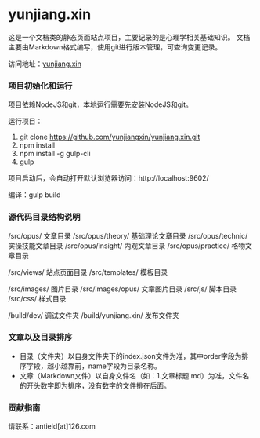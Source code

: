 # yunjiang.xin

这是一个文档类的静态页面站点项目，主要记录的是心理学相关基础知识。
文档主要由Markdown格式编写，使用git进行版本管理，可查询变更记录。

访问地址：[yunjiang.xin](https://yunjiang.xin)

### 项目初始化和运行

项目依赖NodeJS和git，本地运行需要先安装NodeJS和git。

运行项目：
1. git clone https://github.com/yunjiangxin/yunjiang.xin.git
2. npm install
3. npm install -g gulp-cli
4. gulp

项目启动后，会自动打开默认浏览器访问：http://localhost:9602/

编译：gulp build

### 源代码目录结构说明

/src/opus/ 文章目录
/src/opus/theory/ 基础理论文章目录
/src/opus/technic/ 实操技能文章目录
/src/opus/insight/ 内观文章目录
/src/opus/practice/ 格物文章目录

/src/views/ 站点页面目录
/src/templates/ 模板目录

/src/images/ 图片目录
/src/images/opus/ 文章图片目录
/src/js/ 脚本目录
/src/css/ 样式目录

/build/dev/ 调试文件夹
/build/yunjiang.xin/ 发布文件夹

### 文章以及目录排序

- 目录（文件夹）以自身文件夹下的index.json文件为准，其中order字段为排序字段，越小越靠前，name字段为目录名称。
- 文章（Markdown文件）以自身文件名（如：1.文章标题.md）为准，文件名的开头数字即为排序，没有数字的文件排在后面。

### 贡献指南

请联系：antield[at]126.com
